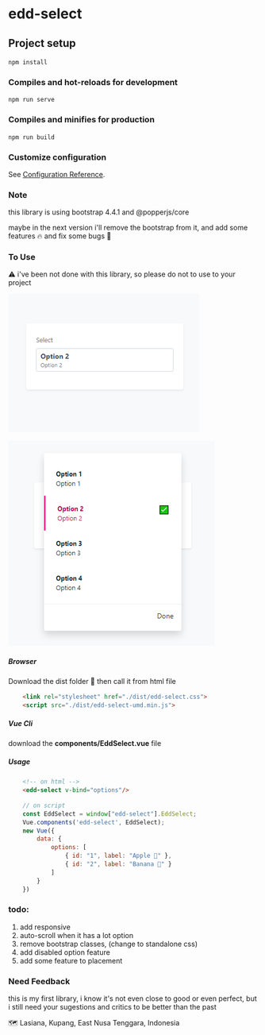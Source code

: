 # edd-select

## Project setup
```
npm install
```

### Compiles and hot-reloads for development
```
npm run serve
```

### Compiles and minifies for production
```
npm run build
```

### Customize configuration
See [Configuration Reference](https://cli.vuejs.org/config/).

### Note
this library is using bootstrap 4.4.1 and @popperjs/core

maybe in the next version i'll remove the bootstrap from it, and add some features :fire: and fix some bugs :poop:

### To Use
:warning: i've been not done with this library, so please do not to use to your project

![layout input form](./screenshots/input-form.png)


![layout](./screenshots/layout.png)


##### Browser
Download the dist folder 📁 then call it from html file

```html
    <link rel="stylesheet" href="./dist/edd-select.css">
    <script src="./dist/edd-select-umd.min.js">
```

##### Vue Cli
download the **components/EddSelect.vue** file

##### Usage
```html
    <!-- on html -->
    <edd-select v-bind="options"/>
```
```javascript
    // on script
    const EddSelect = window["edd-select"].EddSelect;
    Vue.components('edd-select', EddSelect);
    new Vue({
        data: {
            options: [
                { id: "1", label: "Apple 🍎" },
                { id: "2", label: "Banana 🍌" }
            ]
        }
    })
```

### todo:
1. add responsive
2. auto-scroll when it has a lot option
3. remove bootstrap classes, (change to  standalone css)
4. add disabled option feature
5. add some feature to placement

### Need Feedback
this is my first library, i know it's not even close to good or even perfect, but i still need your sugestions and critics to be better than the past


🗺 Lasiana, Kupang, East Nusa Tenggara, Indonesia